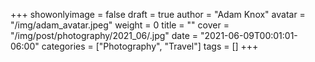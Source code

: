 +++
showonlyimage = false
draft = true
author = "Adam Knox"
avatar = "/img/adam_avatar.jpeg"
weight = 0
title = ""
cover = "/img/post/photography/2021_06/.jpg"
date = "2021-06-09T00:01:01-06:00"
categories = ["Photography", "Travel"]
tags = []
+++
<!--more-->

